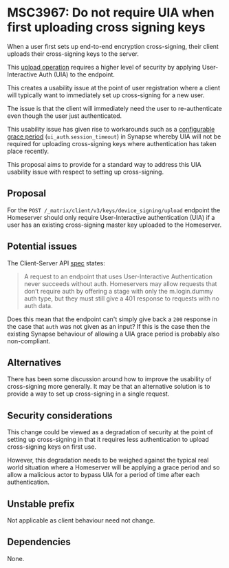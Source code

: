 # MSC3967: Do not require UIA when first uploading cross signing keys

When a user first sets up end-to-end encryption cross-signing, their client uploads their cross-signing keys to the server.

This [upload operation](https://spec.matrix.org/v1.6/client-server-api/#post_matrixclientv3keysdevice_signingupload)
requires a higher level of security by applying User-Interactive Auth (UIA) to the endpoint.

This creates a usability issue at the point of user registration where a client will typically want to immediately set
up cross-signing for a new user.

The issue is that the client will immediately need the user to re-authenticate even though the user just authenticated.

This usability issue has given rise to workarounds such as a 
[configurable grace period](https://matrix-org.github.io/synapse/latest/usage/configuration/config_documentation.html#ui_auth)
(`ui_auth`.`session_timeout`) in Synapse whereby UIA will not be required for uploading cross-signing keys where
authentication has taken place recently.

This proposal aims to provide for a standard way to address this UIA usability issue with respect to setting up cross-signing.

## Proposal

For the `POST /_matrix/client/v3/keys/device_signing/upload` endpoint the Homeserver should only require User-Interactive
authentication (UIA) if a user has an existing cross-signing master key uploaded to the Homeserver.

## Potential issues

The Client-Server API [spec](https://spec.matrix.org/v1.6/client-server-api/#user-interactive-api-in-the-rest-api) states:

> A request to an endpoint that uses User-Interactive Authentication never succeeds without auth. Homeservers may allow
requests that don’t require auth by offering a stage with only the m.login.dummy auth type, but they must still give a
401 response to requests with no auth data.

Does this mean that the endpoint can't simply give back a `200` response in the case that `auth` was not given as an
input? If this is the case then the existing Synapse behaviour of allowing a UIA grace period is probably also non-compliant.

## Alternatives

There has been some discussion around how to improve the usability of cross-signing more generally. It may be that an
alternative solution is to provide a way to set up cross-signing in a single request.

## Security considerations

This change could be viewed as a degradation of security at the point of setting up cross-signing in that it requires
less authentication to upload cross-signing keys on first use.

However, this degradation needs to be weighed against the typical real world situation where a Homeserver will be
applying a grace period and so allow a malicious actor to bypass UIA for a period of time after each authentication.

## Unstable prefix

Not applicable as client behaviour need not change.

## Dependencies

None.
